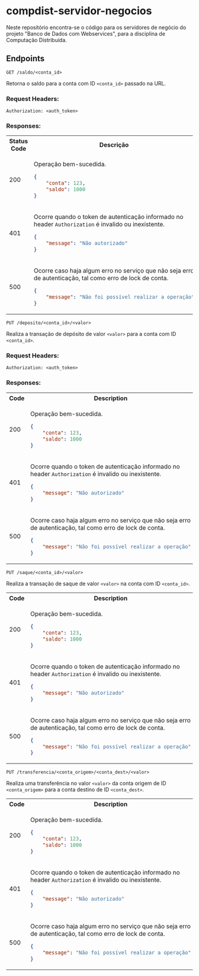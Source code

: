 # compdist-servidor-negocios

Neste repositório encontra-se o código para os servidores de negócio do projeto "Banco de Dados com Webservices", para a disciplina de Computação Distribuída.

## Endpoints

`GET /saldo/<conta_id>`

Retorna o saldo para a conta com ID `<conta_id>` passado na URL.

### Request Headers:

````
Authorization: <auth_token>
````

### Responses:

<table>
<tr>
<th> Status Code </th><th> Descrição </th>
</tr>

<tr>
<td>200</td>
<td>

Operação bem-sucedida.
```json   
{
    "conta": 123,
    "saldo": 1000
}
```

</td>
</tr>
<tr>
<td>401</td>
<td>

Ocorre quando o token de autenticação informado no header `Authorization` é invalido ou inexistente.
```json
{
    "message": "Não autorizado"
}
```

</td>
</tr>
<tr>
<td>500</td>
<td>

Ocorre caso haja algum erro no serviço que não seja erro de autenticação, tal como erro de lock de conta.
```json
{
    "message": "Não foi possível realizar a operação"
}
```

</td>
</tr>
</table>


`PUT /deposito/<conta_id>/<valor>`

Realiza a transação de depósito de valor `<valor>` para a conta com ID `<conta_id>`.

### Request Headers:

```
Authorization: <auth_token>
```

### Responses:

<table>
<tr>
<th> Code </th><th> Description </th>
</tr>

<tr>
<td>200</td>
<td>

Operação bem-sucedida.
```json   
{
    "conta": 123,
    "saldo": 1000
}
```

</td>
</tr>
<tr>
<td>401</td>
<td>

Ocorre quando o token de autenticação informado no header `Authorization` é invalido ou inexistente.
```json
{
    "message": "Não autorizado"
}
```

</td>
</tr>
<tr>
<td>500</td>
<td>

Ocorre caso haja algum erro no serviço que não seja erro de autenticação, tal como erro de lock de conta.
```json
{
    "message": "Não foi possível realizar a operação"
}
```

</td>
</tr>
</table>

`PUT /saque/<conta_id>/<valor>`

Realiza a transação de saque de valor `<valor>` na conta com ID `<conta_id>`.

<table>
<tr>
<th> Code </th><th> Description </th>
</tr>

<tr>
<td>200</td>
<td>

Operação bem-sucedida.
```json   
{
    "conta": 123,
    "saldo": 1000
}
```

</td>
</tr>
<tr>
<td>401</td>
<td>

Ocorre quando o token de autenticação informado no header `Authorization` é invalido ou inexistente.
```json
{
    "message": "Não autorizado"
}
```

</td>
</tr>
<tr>
<td>500</td>
<td>

Ocorre caso haja algum erro no serviço que não seja erro de autenticação, tal como erro de lock de conta.
```json
{
    "message": "Não foi possível realizar a operação"
}
```

</td>
</tr>
</table>

`PUT /transferencia/<conta_origem>/<conta_dest>/<valor>`

Realiza uma transferência no valor `<valor>` da conta origem de ID `<conta_origem>` para a conta destino de ID `<conta_dest>`.

<table>
<tr>
<th> Code </th><th> Description </th>
</tr>

<tr>
<td>200</td>
<td>

Operação bem-sucedida.
```json   
{
    "conta": 123,
    "saldo": 1000
}
```

</td>
</tr>
<tr>
<td>401</td>
<td>

Ocorre quando o token de autenticação informado no header `Authorization` é invalido ou inexistente.
```json
{
    "message": "Não autorizado"
}
```

</td>
</tr>
<tr>
<td>500</td>
<td>

Ocorre caso haja algum erro no serviço que não seja erro de autenticação, tal como erro de lock de conta.
```json
{
    "message": "Não foi possível realizar a operação"
}
```

</td>
</tr>
</table>
